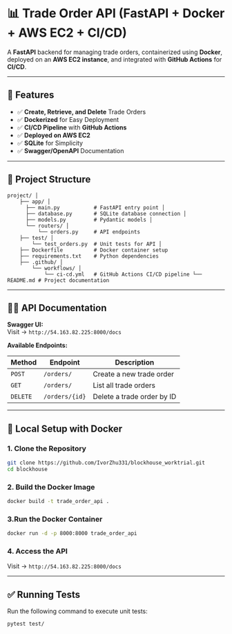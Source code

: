# 📊 Trade Order API (FastAPI + Docker + AWS EC2 + CI/CD)

A **FastAPI** backend for managing trade orders, containerized using **Docker**, deployed on an **AWS EC2 instance**, and integrated with **GitHub Actions** for **CI/CD**.

---

## 🚀 Features

- ✅ **Create, Retrieve, and Delete** Trade Orders
- ✅ **Dockerized** for Easy Deployment
- ✅ **CI/CD Pipeline** with **GitHub Actions**
- ✅ **Deployed on AWS EC2**
- ✅ **SQLite** for Simplicity
- ✅ **Swagger/OpenAPI** Documentation

---

## 📁 Project Structure

```
project/ │ 
    ├── app/ │ 
      ├── main.py           # FastAPI entry point │ 
      ├── database.py       # SQLite database connection │ 
      ├── models.py         # Pydantic models │ 
      └── routers/ │ 
          └── orders.py     # API endpoints
    ├── test/ │ 
        └── test_orders.py  # Unit tests for API │ 
    ├── Dockerfile          # Docker container setup 
    ├── requirements.txt    # Python dependencies 
    ├── .github/ │ 
        └── workflows/ │ 
            └── ci-cd.yml   # GitHub Actions CI/CD pipeline └── README.md # Project documentation
```

---

## 🧑‍💻 API Documentation

**Swagger UI:**  
Visit → `http://54.163.82.225:8000/docs`  

**Available Endpoints:**

| Method   | Endpoint          | Description                      |
|----------|-------------------|----------------------------------|
| `POST`   | `/orders/`         | Create a new trade order        |
| `GET`    | `/orders/`         | List all trade orders           |
| `DELETE` | `/orders/{id}`     | Delete a trade order by ID      |

---

## 🐳 Local Setup with Docker

### **1. Clone the Repository**

```bash
git clone https://github.com/IvorZhu331/blockhouse_worktrial.git
cd blockhouse
```

### **2. Build the Docker Image**
```bash
docker build -t trade_order_api .
```

### **3.Run the Docker Container**
```bash
docker run -d -p 8000:8000 trade_order_api
```

### **4. Access the API**
Visit → `http://54.163.82.225:8000/docs`

---

## ✅ Running Tests
Run the following command to execute unit tests:

```bash
pytest test/
```





